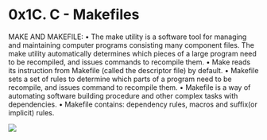 # 0x1C. C - Makefiles

MAKE AND MAKEFILE:
• The make utility is a software tool for managing and maintaining computer programs consisting many component files. The make utility
automatically determines which pieces of a large program need to be recompiled, and issues commands to recompile them.
• Make reads its instruction from Makefile (called the descriptor file) by default.
• Makefile sets a set of rules to determine which parts of a program need to be recompile, and issues command to recompile them.
• Makefile is a way of automating software building procedure and other complex tasks with dependencies.
• Makefile contains: dependency rules, macros and suffix(or implicit) rules.


<img src="https://s3.amazonaws.com/intranet-projects-files/holbertonschool-low_level_programming/273/giphy-2.gif">
